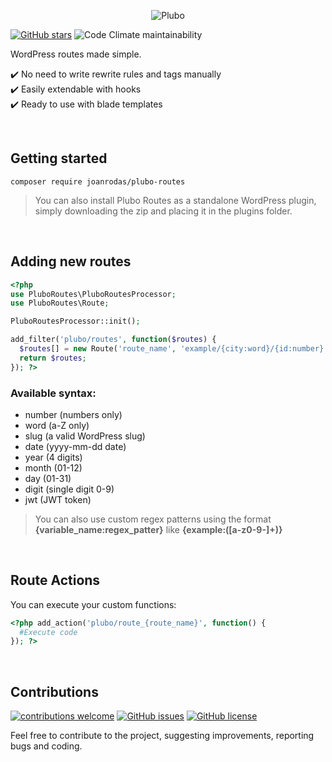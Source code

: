 <p align="center">
  <img src='https://raw.githubusercontent.com/joanrodas/plubo-docs/main/images/plubo.png' alt='Plubo' />
</p>

[![GitHub stars](https://img.shields.io/github/stars/joanrodas/plubo-routes?style=for-the-badge)](https://github.com/joanrodas/plubo-routes/stargazers)
![Code Climate maintainability](https://img.shields.io/codeclimate/maintainability-percentage/joanrodas/plubo-routes?style=for-the-badge)

WordPress routes made simple.


✔️  No need to write rewrite rules and tags manually\
✔️  Easily extendable with hooks\
✔️  Ready to use with blade templates


<br/>

## Getting started

`composer require joanrodas/plubo-routes`

> You can also install Plubo Routes as a standalone WordPress plugin, simply downloading the zip and placing it in the plugins folder.

<br/>

## Adding new routes

```php
<?php
use PluboRoutes\PluboRoutesProcessor;
use PluboRoutes\Route;

PluboRoutesProcessor::init();

add_filter('plubo/routes', function($routes) {
  $routes[] = new Route('route_name', 'example/{city:word}/{id:number}', 'template_path');
  return $routes;
}); ?>
```

### Available syntax:
* number (numbers only)
* word (a-Z only)
* slug (a valid WordPress slug)
* date (yyyy-mm-dd date)
* year (4 digits)
* month (01-12)
* day (01-31)
* digit (single digit 0-9)
* jwt (JWT token)

> You can also use custom regex patterns using the format **{variable_name:regex_patter}** like **{example:([a-z0-9-]+)}**

<br/>

## Route Actions

You can execute your custom functions:

```php
<?php add_action('plubo/route_{route_name}', function() {
  #Execute code
}); ?>
```

<br>

## Contributions
[![contributions welcome](https://img.shields.io/badge/contributions-welcome-brightgreen.svg?style=for-the-badge)](https://github.com/joanrodas/plubo-routes/issues)
[![GitHub issues](https://img.shields.io/github/issues/joanrodas/plubo-routes?style=for-the-badge)](https://github.com/joanrodas/plubo-routes/issues)
[![GitHub license](https://img.shields.io/github/license/joanrodas/plubo-routes?style=for-the-badge)](https://github.com/joanrodas/plubo-routes/blob/main/LICENSE)


Feel free to contribute to the project, suggesting improvements, reporting bugs and coding.
